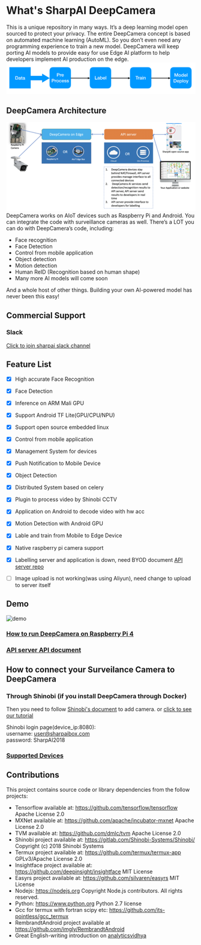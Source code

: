 # What's SharpAI DeepCamera
This is a unique repository in many ways. It’s a deep learning model open sourced to protect your privacy. The entire DeepCamera concept is based on automated machine learning (AutoML). So you don’t even need any programming experience to train a new model. DeepCamera will keep porting AI models to provide easy for use Edge AI platform to help developers implement AI production on the edge.  
![image](screenshots/lifecycle_mac.png)

## DeepCamera Architecture
![architecture](screenshots/DeepCamera_infrastructure.png)
DeepCamera works on AIoT devices such as Raspberry Pi and Android.
You can integrate the code with surveillance cameras as well. There’s a LOT you can do with DeepCamera’s code, including:

- Face recognition
- Face Detection
- Control from mobile application
- Object detection
- Motion detection
- Human ReID (Recognition based on human shape)
- Many more AI models will come soon

And a whole host of other things. Building your own AI-powered model has never been this easy!

## Commercial Support
### Slack
[Click to join sharpai slack channel](https://sharpai-invite-automation.herokuapp.com/)

## Feature List
- [x] High accurate Face Recognition
- [x] Face Detection
- [x] Inference on ARM Mali GPU
- [x] Support Android TF Lite(GPU/CPU/NPU)
- [x] Support open source embedded linux
- [x] Control from mobile application
- [x] Management System for devices
- [x] Push Notification to Mobile Device
- [x] Object Detection
- [x] Distributed System based on celery
- [x] Plugin to process video by Shinobi CCTV
- [x] Application on Android to decode video with hw acc
- [x] Motion Detection with Android GPU
- [x] Lable and train from Mobile to Edge Device
- [x] Native raspberry pi camera support
- [x] Labelling server and application is down, need BYOD document [API server repo](https://github.com/SharpAI/ApiServer)
- [ ] Image upload is not working(was using Aliyun), need change to upload to server itself


## Demo
![demo](https://github.com/SharpAI/DeepCamera/raw/master/screenshots/demo.gif)

### [How to run DeepCamera on Raspberry Pi 4](docs/RUN_ON_PI_V2.md)
### [API server API document](https://github.com/SharpAI/ApiServer#app-server-api)

## How to connect your Surveilance Camera to DeepCamera
### Through Shinobi (if you install DeepCamera through Docker)
Then you need to follow [Shinobi's document](https://shinobi.video) to add camera. or [click to see our tutorial](https://github.com/SharpAI/DeepCamera/blob/master/docs/shinobi.md)  
 

Shinobi login page(device_ip:8080):   
username: user@sharpaibox.com  
password: SharpAI2018 

### [Supported Devices](docs/Supported_Devices.md)

## Contributions
This project contains source code or library dependencies from the follow projects:
* Tensorflow available at: https://github.com/tensorflow/tensorflow Apache License 2.0
* MXNet available at: https://github.com/apache/incubator-mxnet Apache License 2.0
* TVM available at: https://github.com/dmlc/tvm Apache License 2.0
* Shinobi project available at: https://gitlab.com/Shinobi-Systems/Shinobi/ Copyright (c) 2018 Shinobi Systems
* Termux project available at: https://github.com/termux/termux-app GPLv3/Apache License 2.0
* Insightface project available at: https://github.com/deepinsight/insightface MIT License
* Easyrs project available at: https://github.com/silvaren/easyrs MIT License
* Nodejs: https://nodejs.org Copyright Node.js contributors. All rights reserved.
* Python: https://www.python.org Python 2.7 license
* Gcc for termux with fortran scipy etc: https://github.com/its-pointless/gcc_termux
* RembrandtAndroid project available at https://github.com/imgly/RembrandtAndroid
* Great English-writing introduction on [analyticsvidhya](https://www.analyticsvidhya.com/blog/2019/04/top-5-machine-learning-github-reddit/)
